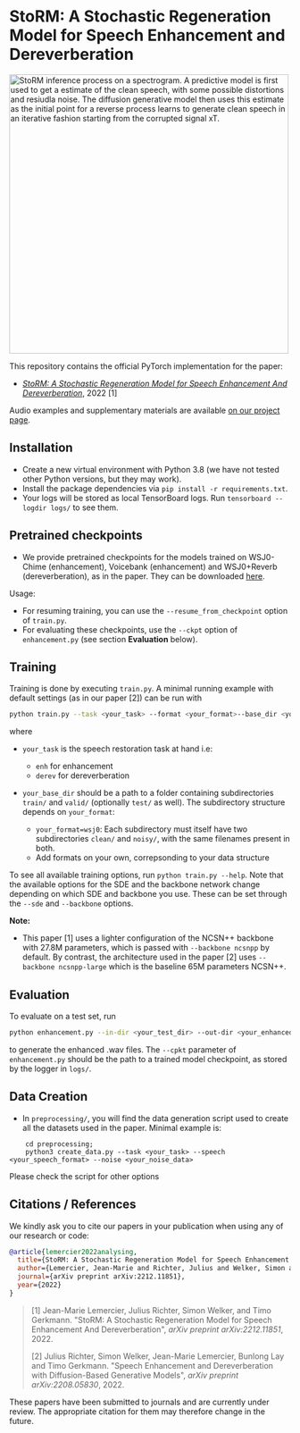 # StoRM: A Stochastic Regeneration Model for Speech Enhancement and Dereverberation

<img src="https://raw.githubusercontent.com/sp-uhh/storm/main/inference.png" width="500" alt="StoRM inference process on a spectrogram. A predictive model is first used to get a estimate of the clean speech, with some possible distortions and resiudla noise. The diffusion generative model then uses this estimate as the initial point for a reverse process learns to generate clean speech in an iterative fashion starting from the corrupted signal xT.">

This repository contains the official PyTorch implementation for the paper:

- [*StoRM: A Stochastic Regeneration Model for Speech Enhancement And Dereverberation*](https://arxiv.org/abs/2212.11851), 2022 [1]

Audio examples and supplementary materials are available [on our project page](https://www.inf.uni-hamburg.de/en/inst/ab/sp/publications/storm.html).

## Installation

- Create a new virtual environment with Python 3.8 (we have not tested other Python versions, but they may work).
- Install the package dependencies via `pip install -r requirements.txt`.
- Your logs will be stored as local TensorBoard logs. Run `tensorboard --logdir logs/` to see them.

## Pretrained checkpoints

- We provide pretrained checkpoints for the models trained on WSJ0-Chime (enhancement), Voicebank (enhancement) and WSJ0+Reverb (dereverberation), as in the paper. They can be downloaded [here](https://drive.google.com/drive/u/0/folders/1CudkddOcXxvG0LLxpXK3h97_ervBZ2ZF).

Usage:
- For resuming training, you can use the `--resume_from_checkpoint` option of `train.py`.
- For evaluating these checkpoints, use the `--ckpt` option of `enhancement.py` (see section **Evaluation** below).

## Training

Training is done by executing `train.py`. A minimal running example with default settings (as in our paper [2]) can be run with

```bash
python train.py --task <your_task> --format <your_format>--base_dir <your_base_dir> --gpus 0,
```

where 

-  `your_task` is the speech restoration task at hand i.e:
    - `enh` for enhancement
    - `derev` for dereverberation

- `your_base_dir` should be a path to a folder containing subdirectories `train/` and `valid/` (optionally `test/` as well). The subdirectory structure depends on `your_format`:
    - `your_format=wsj0`: Each subdirectory must itself have two subdirectories `clean/` and `noisy/`, with the same filenames present in both.
    - Add formats on your own, correpsonding to your data structure

To see all available training options, run `python train.py --help`. Note that the available options for the SDE and the backbone network change depending on which SDE and backbone you use. These can be set through the `--sde` and `--backbone` options.

**Note:**
- This paper [1] uses a lighter configuration of the NCSN++ backbone with 27.8M parameters, which is passed with `--backbone ncsnpp` by default. By contrast, the architecture used in the paper [2] uses `--backbone ncsnpp-large` which is the baseline 65M parameters NCSN++.

## Evaluation

To evaluate on a test set, run
```bash
python enhancement.py --in-dir <your_test_dir> --out-dir <your_enhanced_dir> --ckpt <path_to_model_checkpoint>
```

to generate the enhanced .wav files. The `--cpkt` parameter of `enhancement.py` should be the path to a trained model checkpoint, as stored by the logger in `logs/`.


## Data Creation

- In `preprocessing/`, you will find the data generation script used to create all the datasets used in the paper. Minimal example is:

```
    cd preprocessing;
    python3 create_data.py --task <your_task> --speech <your_speech_format> --noise <your_noise_data>
```

Please check the script for other options

## Citations / References

We kindly ask you to cite our papers in your publication when using any of our research or code:
```bib
@article{lemercier2022analysing,
  title={StoRM: A Stochastic Regeneration Model for Speech Enhancement And Dereverberation},
  author={Lemercier, Jean-Marie and Richter, Julius and Welker, Simon and Gerkmann, Timo},
  journal={arXiv preprint arXiv:2212.11851},
  year={2022}
}
```

>[1] Jean-Marie Lemercier, Julius Richter, Simon Welker, and Timo Gerkmann. "StoRM: A Stochastic Regeneration Model for Speech Enhancement And Dereverberation", *arXiv preprint arXiv:2212.11851*, 2022.
>
>[2] Julius Richter, Simon Welker, Jean-Marie Lemercier, Bunlong Lay and Timo Gerkmann. "Speech Enhancement and Dereverberation with Diffusion-Based Generative Models", *arXiv preprint arXiv:2208.05830*, 2022.

These papers have been submitted to journals and are currently under review. The appropriate citation for them may therefore change in the future.
